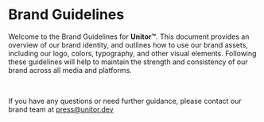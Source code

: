 # Brand Guidelines

Welcome to the Brand Guidelines for **Unitor™**. This document provides an overview of our brand identity, and outlines how to use our brand assets, including our logo, colors, typography, and other visual elements. Following these guidelines will help to maintain the strength and consistency of our brand across all media and platforms.

<br>

If you have any questions or need further guidance, please contact our brand team at [press@unitor.dev](mailto:press@unitor.dev)
